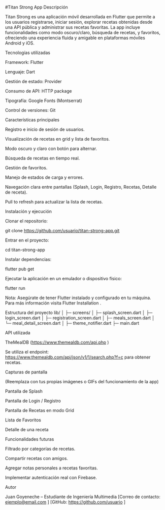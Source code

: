 #Titan Strong App
Descripción

Titan Strong es una aplicación móvil desarrollada en Flutter que permite a los usuarios registrarse, iniciar sesión, explorar recetas obtenidas desde una API pública y administrar sus recetas favoritas. La app incluye funcionalidades como modo oscuro/claro, búsqueda de recetas, y favoritos, ofreciendo una experiencia fluida y amigable en plataformas móviles Android y iOS.

Tecnologías utilizadas

Framework: Flutter

Lenguaje: Dart

Gestión de estado: Provider

Consumo de API: HTTP package

Tipografía: Google Fonts (Montserrat)

Control de versiones: Git

Características principales

Registro e inicio de sesión de usuarios.

Visualización de recetas en grid y lista de favoritos.

Modo oscuro y claro con botón para alternar.

Búsqueda de recetas en tiempo real.

Gestión de favoritos.

Manejo de estados de carga y errores.

Navegación clara entre pantallas (Splash, Login, Registro, Recetas, Detalle de receta).

Pull to refresh para actualizar la lista de recetas.

Instalación y ejecución

Clonar el repositorio:

git clone https://github.com/usuario/titan-strong-app.git


Entrar en el proyecto:

cd titan-strong-app


Instalar dependencias:

flutter pub get


Ejecutar la aplicación en un emulador o dispositivo físico:

flutter run


Nota: Asegúrate de tener Flutter instalado y configurado en tu máquina. Para más información visita Flutter Installation
.

Estructura del proyecto
lib/
│
├─ screens/
│   ├─ splash_screen.dart
│   ├─ login_screen.dart
│   ├─ registration_screen.dart
│   ├─ meals_screen.dart
│   └─ meal_detail_screen.dart
│
├─ theme_notifier.dart
├─ main.dart

API utilizada

TheMealDB (https://www.themealdb.com/api.php
)

Se utiliza el endpoint: https://www.themealdb.com/api/json/v1/1/search.php?f=c para obtener recetas.

Capturas de pantalla

(Reemplaza con tus propias imágenes o GIFs del funcionamiento de la app)

Pantalla de Splash

Pantalla de Login / Registro

Pantalla de Recetas en modo Grid

Lista de Favoritos

Detalle de una receta

Funcionalidades futuras

Filtrado por categorías de recetas.

Compartir recetas con amigos.

Agregar notas personales a recetas favoritas.

Implementar autenticación real con Firebase.

Autor

Juan Goyeneche – Estudiante de Ingeniería Multimedia
[Correo de contacto: ejemplo@email.com
]
[GitHub: https://github.com/usuario
]
